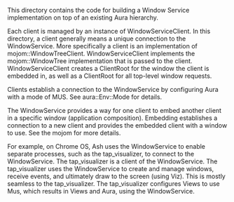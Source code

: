 This directory contains the code for building a Window Service
implementation on top of an existing Aura hierarchy.

Each client is managed by an instance of WindowServiceClient. In this
directory, a client generally means a unique connection to the WindowService.
More specifically a client is an implementation of mojom::WindowTreeClient.
WindowServiceClient implements the mojom::WindowTree implementation that is
passed to the client. WindowServiceClient creates a ClientRoot for the window
the client is embedded in, as well as a ClientRoot for all top-level
window requests.

Clients establish a connection to the WindowService by configuring Aura with a
mode of MUS. See aura::Env::Mode for details.

The WindowService provides a way for one client to embed another client in a
specific window (application composition). Embedding establishes a connection
to a new client and provides the embedded client with a window to use. See the
mojom for more details.

For example, on Chrome OS, Ash uses the WindowService to enable separate
processes, such as the tap_visualizer, to connect to the WindowService. The
tap_visualizer is a client of the WindowService. The tap_visualizer uses the
WindowService to create and manage windows, receive events, and ultimately
draw to the screen (using Viz). This is mostly seamless to the tap_visualizer.
The tap_visualizer configures Views to use Mus, which results in Views and Aura,
using the WindowService.
